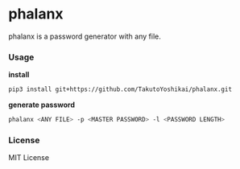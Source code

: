 # phalanx
phalanx is a password generator with any file.

### Usage
**install**
```bash
pip3 install git+https://github.com/TakutoYoshikai/phalanx.git
```

**generate password**
```bash
phalanx <ANY FILE> -p <MASTER PASSWORD> -l <PASSWORD LENGTH>
```

### License
MIT License
